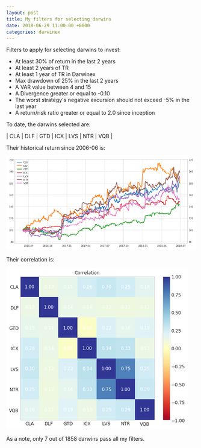 ```yaml
---
layout: post
title: My filters for selecting darwins
date: 2018-06-29 11:00:00 +0000
categories: darwinex
---
```

Filters to apply for selecting darwins to invest:

* At least 30% of return in the last 2 years
* At least 2 years of TR
* At least 1 year of TR in Darwinex
* Max drawdown of 25% in the last 2 years
* A VAR value between 4 and 15
* A Divergence greater or equal to -0.10
* The worst strategy's negative excursion should not exceed -5% in the last year
* A return/risk ratio greater or equal to 2.0 since inception

To date, the darwins selected are: 

| CLA | DLF | GTD | ICX | LVS | NTR | VQB |

Their historical return since 2006-06 is:

![img](/assets/images/20180629215900.png)

Their correlation is:

![img](/assets/images/20180629220000.png)

As a note, only 7 out of 1858 darwins pass all my filters.